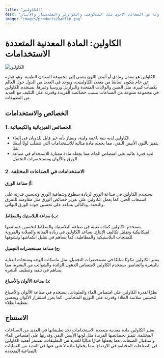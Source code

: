 ```yaml
---
title: "الكاولين"
desc: "الكاولين هو معدن أبيض ناعم من الألومينو سيليكات سمي على اسم التل في الصين (كاو-لينغ) والذي تم تعدينه منه لعدة قرون. الكاولين في حالته الطبيعية عبارة عن مسحوق أبيض ناعم يتكون أساسًا من معدن الكاولين ، وكميات متفاوتة من المعادن الأخرى مثل المسكوفيت والكوارتز والفلدسبار والأنتاز."
image: "images/products/kaolin.jpg"
---
```


# الكاولين: المادة المعدنية المتعددة الاستخدامات

![الكاولين](/GMC-website/images/products/kaolin.jpg)

الكاولين هو معدن رمادي أو أبيض اللون ينتمي إلى مجموعة المعادن الطينية. وهو عبارة عن خام يتكون أساسًا من معدن الكاولينيت، ويوجد في العديد من الدول حول العالم بكميات كبيرة، مثل الصين والولايات المتحدة والبرازيل وروسيا وغيرها. يستخدم الكاولين في مجموعة متنوعة من الصناعات بسبب خصائصه الفريدة وقدرته على التكيف مع العديد من التطبيقات.

## الخصائص والاستخدامات

### 1. الخصائص الفيزيائية والكيميائية

- الكاولين لديه بنية ناعمة ولينة، ويمتاز بأنه غير قابل للذوبان في الماء.
- يتميز باللون الأبيض النقي، مما يجعله مادة مثالية للاستخدامات التي تتطلب لونًا أبيضًا نقيًا.
- لديه قدرة عالية على امتصاص الماء، مما يجعله مادة ممتازة للاستخدام في صناعة الورق والألوان ومستحضرات التجميل.

### 2. الاستخدامات في الصناعات المختلفة

#### أ) صناعة الورق:

يستخدم الكاولين في صناعة الورق لزيادة سطوع وشفافية الورق وتحسين قدرته على استيعاب الحبر. كما يعمل الكاولين على تعزيز خصائص الورق مثل مقاومته للتمزق والتجعد، وبالتالي يساعد على تحسين جودة الورق النهائي.

#### ب) صناعة البلاستيك والمطاط:

يستخدم الكاولين كمادة تعبئة في صناعة البلاستيك والمطاط لتحسين خصائصها الميكانيكية وتقليل تكاليف الإنتاج. يساعد الكاولين في زيادة المتانة والصلابة والمرونة للمنتجات البلاستيكية والمطاطية، كما يساهم في تقليل انكماشها وتشوهها.

#### ج) صناعة مستحضرات التجميل:

يعتبر الكاولين مكونًا شائعًا في مستحضرات التجميل، مثل ماسكات الوجه ومنتجات العناية بالبشرة والشامبو. يستخدم الكاولين لامتصاص الدهون الزائدة والشوائب من البشرة، مما يساهم في تنقية وتنظيف البشرة.

#### د) صناعة الألوان والأصباغ:

نظرًا لقدرة الكاولين على امتصاص الماء والملونات، يستخدم في صناعة الألوان والأصباغ لتحسين سلاسة الطلاء وقدرته على التوزيع المتجانس. كما يعزز استقرار الألوان ويحسن تغطية الطلاء.

## الاستنتاج

يعتبر الكاولين مادة معدنية متعددة الاستخدامات تجد تطبيقاتها في العديد من الصناعات المختلفة. تتميز بخصائصها الفريدة مثل لونها الأبيض النقي وقدرتها على امتصاص الماء واستقبال الصبغات، مما يجعلها خيارًا مثاليًا للعديد من التطبيقات. تستمر أهمية الكاولين في الصناعات المختلفة في الارتفاع، مما يجعلها مادة لا غنى عنها في العديد من العمليات الصناعية المتعددة.
